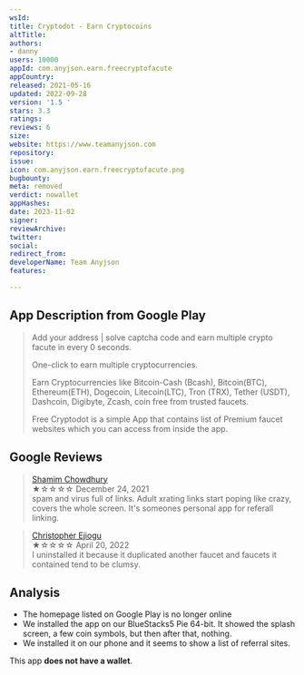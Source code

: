 ```yaml
---
wsId: 
title: Cryptodot - Earn Cryptocoins
altTitle: 
authors:
- danny
users: 10000
appId: com.anyjson.earn.freecryptofacute
appCountry: 
released: 2021-05-16
updated: 2022-09-28
version: '1.5 '
stars: 3.3
ratings: 
reviews: 6
size: 
website: https://www.teamanyjson.com
repository: 
issue: 
icon: com.anyjson.earn.freecryptofacute.png
bugbounty: 
meta: removed
verdict: nowallet
appHashes: 
date: 2023-11-02
signer: 
reviewArchive: 
twitter: 
social: 
redirect_from: 
developerName: Team Anyjson
features: 

---
```


## App Description from Google Play 

> Add your address | solve captcha code and earn multiple crypto facute in every 0 seconds.
>
> One-click to earn multiple cryptocurrencies.
>
> Earn Cryptocurrencies like Bitcoin-Cash (Bcash), Bitcoin(BTC), Ethereum(ETH), Dogecoin, Litecoin(LTC), Tron (TRX), Tether (USDT), Dashcoin, Digibyte, Zcash, coin free from trusted faucets.
>
> Free Cryptodot is a simple App that contains list of Premium faucet websites which you can access from inside the app.

## Google Reviews 

> [Shamim Chowdhury](https://play.google.com/store/apps/details?id=com.anyjson.earn.freecryptofacute&gl=us)<br>
  ★☆☆☆☆ December 24, 2021 <br>
       spam and virus full of links. Adult xrating links start poping like crazy, covers the whole screen. It's someones personal app for referall linking.

> [Christopher Ejiogu](https://play.google.com/store/apps/details?id=com.anyjson.earn.freecryptofacute&gl=us)<br>
  ★☆☆☆☆ April 20, 2022 <br>
       I uninstalled it because it duplicated another faucet and faucets it contained tend to be clumsy.
       
## Analysis 

- The homepage listed on Google Play is no longer online 
- We installed the app on our BlueStacks5 Pie 64-bit. It showed the splash screen, a few coin symbols, but then after that, nothing. 
- We installed it on our phone and it seems to show a list of referral sites. 

This app **does not have a wallet**.